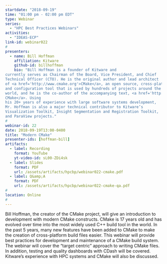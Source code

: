 ```yaml
---
startdate: "2018-09-19"
time: "01:00 pm - 02:00 pm EDT"
type: Webinar
series:
  - "HPC Best Practices Webinars"
activities:
  - "IDEAS-ECP"
link-id: webinar022
#
presenters:
  - name: Bill Hoffman
    affiliation: Kitware
    github-id: billhoffman
    bio: "Bill Hoffman is a founder of Kitware and
currently serves as Chairman of the Board, Vice President, and Chief
Technical Officer (CTO). He is the original author and lead architect
of <a href='http://www.cmake.org'>CMake</a>, an open source, cross-platform build
and configuration tool that is used by hundreds of projects around the
world, and he is the co-author of the accompanying text, <a href='http://www.kitware.com/products/books/CMakeBook.html'>Mastering
CMake</a>. Using
his 20+ years of experience with large software systems development,
Mr. Hoffman is also a major technical contributor to Kitware’s
Visualization Toolkit, Insight Segmentation and Registration Toolkit,
and ParaView projects."
#
webinar-id: 22
date: 2018-09-19T13:00-0400
title: "Modern CMake"
presenter-ids: [hoffman-bill]
artifacts:
  - label: Recording
    format: YouTube
    yt-video-id: sL00-ZDi4sk
  - label: Slides
    format: PDF
    url: /assets/artifacts/hpcbp/webinar022-cmake.pdf
  - label: Q&amp;A
    format: PDF
    url: /assets/artifacts/hpcbp/webinar022-cmake-qa.pdf
#
location: Online
#
---
```

Bill Hoffman, the creator of the CMake project, will give an
introduction to development with modern CMake constructs. CMake is 17
years old and has evolved over time into the most widely used C++
build tool in the world. In the past 5 years, many new features have
been added to CMake to make the creation of cross-platform build files
easier. This webinar will provide best practices for development and
maintenance of a CMake build system. The webinar will cover the
“target centric” approach to writing CMake files. In addition, testing
and quality dashboards with CDash will be covered. Kitware’s
experience with HPC systems and CMake will also be discussed.
